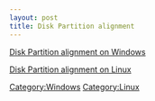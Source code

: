 ```yaml
---
layout: post 
title: Disk Partition alignment
---
```


[Disk Partition alignment on
Windows](Disk_Partition_alignment_(Windows) "wikilink")

[Disk Partition alignment on
Linux](Disk_Partition_alignment_(Linux) "wikilink")

[Category:Windows](Category:Windows "wikilink")
[Category:Linux](Category:Linux "wikilink")
